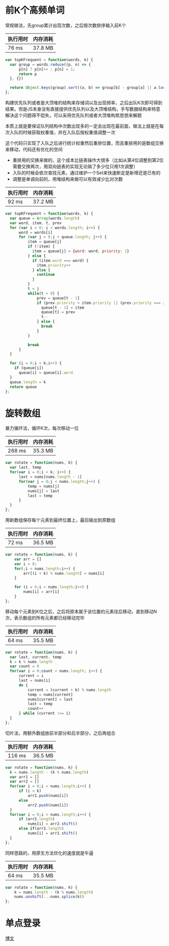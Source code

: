 # 前K个高频单词

常规做法，先group累计出现次数，之后按次数排序输入前K个

执行用时|内存消耗
-|-
76 ms | 37.8 MB
```js
var topKFrequent = function(words, k) {
  var group = words.reduce((p, n) => {
      p[n] ? p[n]++ : p[n] = 1;
      return p
  }, {})

  return Object.keys(group).sort((a, b) => group[b] - group[a] || a.localeCompare(b)).slice(0,k)
};
```

构建优先队列或者是大顶堆的结构来存储词以及出现频率，之后出队K次即可得到结果。但是JS本身没有直接提供优先队列以及大顶堆结构，手写数据结构来特意解决这个问题得不偿失，可以采用优先队列或者大顶堆构筑思想来解题

本质上就是要保证队列结构中次数出现多的一定会出现在最前面，做法上就是在每次入队的时候获取权重值，并在入队后按权重值调整一次

这个代码只实现了入队之后进行统计权重然后重排位置，而且重排用的是数组交换来移动，代码还有优化的空间

- 重排用的交换来做的，这个成本比链表操作大很多（比如从第4位调整到第2位需要交换两次，用双向链表的实现无论隔了多少位只用1次调整）
- 入队的时候会依次查找元素，通过维护一个Set来快速断定是新增还是已有的
- 调整是单调向前的，用堆结构来做可以有效减少比对次数

执行用时|内存消耗
-|-
92 ms | 37.2 MB
```js
var topKFrequent = function(words, k) {
  var queue = Array(words.length)
  var word, item, t, prev
  for (var i = 0; i < words.length; i++) {
      word = words[i]
      for (var j = 0;j < queue.length; j++) {
          item = queue[j]
          if (!item) {
            item = queue[j] = {word: word, priority: 1}
          } else {
            if (item.word === word) {
              item.priority++
            } else {
              continue
            }
          }
          t = j
          while(t > 0) {
              prev = queue[t - 1]
              if (prev.priority < item.priority || (prev.priority === item.priority && item.word.localeCompare(prev.word) < 0)) {
                queue[t - 1] = item
                queue[t] = prev
                t--
              } else {
                break
              }
          }

          break
      }
  }

  for (i = 0;i < k;i++) {
    if (queue[i])
      queue[i] = queue[i].word
  }
  queue.length = k
  return queue
};
```

# 旋转数组

暴力循环法，循环K次，每次移动一位

执行用时|内存消耗
-|-
268 ms | 35.3 MB

```js
var rotate = function(nums, k) {
  var last, temp
  for(var i = 0;i < k; i++) {
      last = nums[nums.length - 1]
      for(var j = 0;j < nums.length;j++) {
          temp = nums[j]
          nums[j] = last
          last = temp
      }
  }
};
```

用新数组保存每个元素到最终位置上，最后输出到原数组

执行用时|内存消耗
-|-
 72 ms | 36.5 MB

```js
var rotate = function(nums, k) {
    var arr = []
    var i = 0;
    for(;i < nums.length;i++) {
        arr[(i + k) % nums.length] = nums[i]
    }

    for (i = 0;i < nums.length;i++) {
        nums[i] = arr[i]
    }
};
```

移动每个元素到K位之后，之后将原本属于该位置的元素往后移动，直到移动N次，表示数组的所有元素都已经移动完毕

执行用时 | 内存消耗
-|-
64 ms | 35.5 MB

```js
var rotate = function(nums, k) {
  var last, current, temp
  k = k % nums.length
  var count = 0
  for(var i = 0;count < nums.length; i++) {
      current = i
      last = nums[i]
      do {
          current = (current + k) % nums.length
          temp = nums[current]
          nums[current] = last
          last = temp
          count++
      } while (current !== i)
  }
};
```

切片法，用额外数组放前半部分和后半部分，之后再组合

执行用时|内存消耗
-|-
116 ms | 36.5 MB

```js
var rotate = function(nums, k) {
  k = nums.length - (k % nums.length)
  var arr1 = []
  var arr2 = []
  for(var i = 0;i < nums.length;i++) {
      if (i < k)
          arr1.push(nums[i])
      else
          arr2.push(nums[i])
  }
  for(var i = 0;i < nums.length;i++) {
      if (arr2.length)
          nums[i] = arr2.shift()
      else if(arr1.length)
          nums[i] = arr1.shift()
  }
};
```

同样思路的，用原生方法优化的速度就是牛逼

执行用时|内存消耗
-|-
64 ms | 35.5 MB

```js
var rotate = function(nums, k) {
    k = nums.length - (k % nums.length)
    nums.unshift(...nums.splice(k))
};
```
# 单点登录 
[博文](https://mosaice.github.io/Blog/#/posts/36)